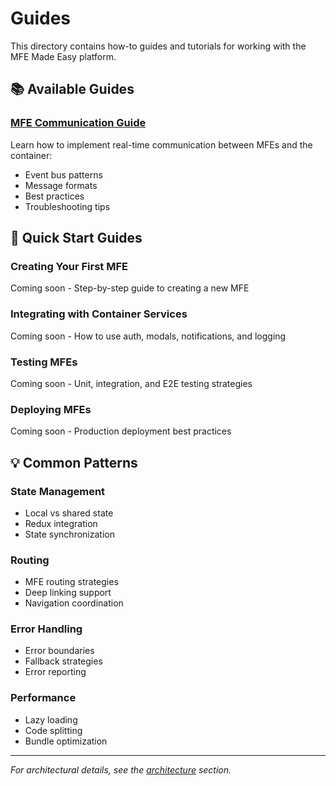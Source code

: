 # Guides

This directory contains how-to guides and tutorials for working with the MFE Made Easy platform.

## 📚 Available Guides

### [MFE Communication Guide](./mfe-communication-guide.md)
Learn how to implement real-time communication between MFEs and the container:
- Event bus patterns
- Message formats
- Best practices
- Troubleshooting tips

## 🚀 Quick Start Guides

### Creating Your First MFE
Coming soon - Step-by-step guide to creating a new MFE

### Integrating with Container Services
Coming soon - How to use auth, modals, notifications, and logging

### Testing MFEs
Coming soon - Unit, integration, and E2E testing strategies

### Deploying MFEs
Coming soon - Production deployment best practices

## 💡 Common Patterns

### State Management
- Local vs shared state
- Redux integration
- State synchronization

### Routing
- MFE routing strategies
- Deep linking support
- Navigation coordination

### Error Handling
- Error boundaries
- Fallback strategies
- Error reporting

### Performance
- Lazy loading
- Code splitting
- Bundle optimization

---

*For architectural details, see the [architecture](../architecture/) section.*